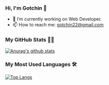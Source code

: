 ### Hi, I'm Gotchin 👋

<!--
**gotchin/gotchin** is a ✨ _special_ ✨ repository because its `README.md` (this file) appears on your GitHub profile.

Here are some ideas to get you started:

- 🔭 I’m currently working on ...
- 🌱 I’m currently learning ...
- 👯 I’m looking to collaborate on ...
- 🤔 I’m looking for help with ...
- 💬 Ask me about ...
- 📫 How to reach me: ...
- 😄 Pronouns: ...
- ⚡ Fun fact: ...
-->

- 🔭 I’m currently working on Web Developer.
- 📫 How to reach me: gotchin22@gmail.com

### My GitHub Stats 🧑‍💻
[![Anurag's github stats](https://github-readme-stats.vercel.app/api?username=gotchin&count_private=true&show_icons=true&theme=dracula)](https://github.com/anuraghazra/github-readme-stats)

### My Most Used Languages 🛠
[![Top Langs](https://github-readme-stats.vercel.app/api/top-langs/?username=gotchin&layout=compact&theme=dracula)](https://github.com/anuraghazra/github-readme-stats)
